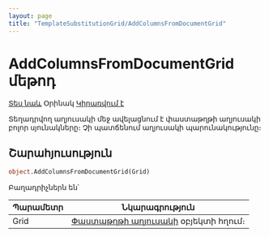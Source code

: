 ```yaml
---
layout: page
title: "TemplateSubstitutionGrid/AddColumnsFromDocumentGrid"
---
```


# AddColumnsFromDocumentGrid մեթոդ

[Տես նաև](../TemplateSubstitutionGrid.md) Օրինակ [Կիրառվում է](../TemplateSubstitutionGrid.md)

Տեղադրվող աղյուսակի մեջ ավելացնում է փաստաթղթի աղյուսակի բոլոր սյունակները։ 
Չի պատճենում աղյուսակի պարունակությունը։

## Շարահյուսություն

``` vb
object.AddColumnsFromDocumentGrid(Grid)
```

Բաղադրիչներն են՝

| Պարամետր | Նկարագրություն |
|--|--|
| Grid | [Փաստաթղթի աղյուսակի](../AsGrid.html) օբյեկտի հղում։ |
